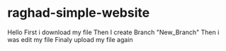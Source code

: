 # raghad-simple-website
Hello 
First i download my file 
Then I create Branch "New_Branch" 
Then i was edit my file 
Finaly upload my file again



